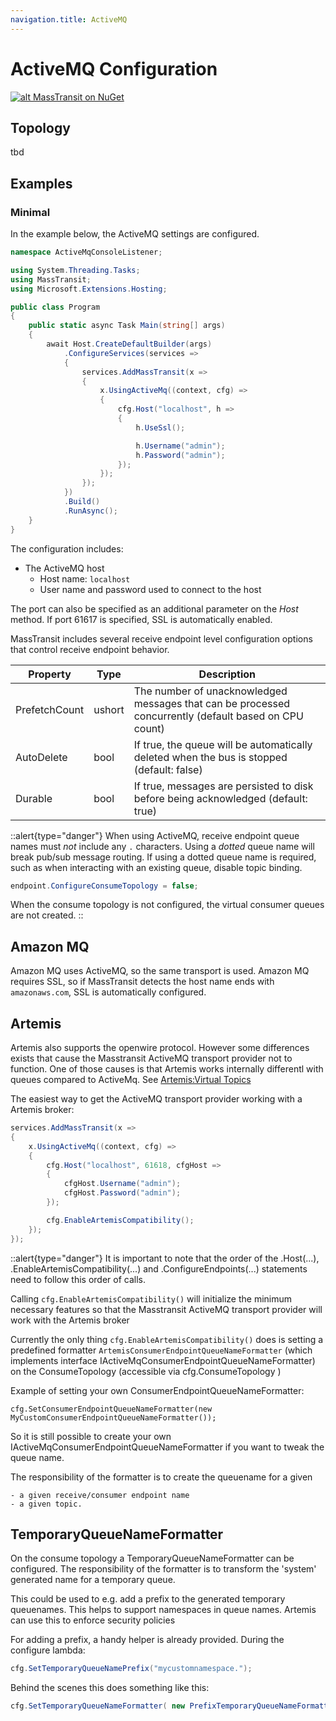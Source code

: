 ```yaml
---
navigation.title: ActiveMQ
---
```


# ActiveMQ Configuration

[![alt MassTransit on NuGet](https://img.shields.io/nuget/v/MassTransit.svg "MassTransit on NuGet")](https://nuget.org/packages/MassTransit.ActiveMQ/)

## Topology

tbd

## Examples

### Minimal

In the example below, the ActiveMQ settings are configured.

```csharp
namespace ActiveMqConsoleListener;

using System.Threading.Tasks;
using MassTransit;
using Microsoft.Extensions.Hosting;

public class Program
{
    public static async Task Main(string[] args)
    {
        await Host.CreateDefaultBuilder(args)
            .ConfigureServices(services =>
            {
                services.AddMassTransit(x =>
                {
                    x.UsingActiveMq((context, cfg) =>
                    {
                        cfg.Host("localhost", h =>
                        {
                            h.UseSsl();

                            h.Username("admin");
                            h.Password("admin");
                        });
                    });
                });
            })
            .Build()
            .RunAsync();
    }
}
```

The configuration includes:

* The ActiveMQ host
  - Host name: `localhost`
  - User name and password used to connect to the host

The port can also be specified as an additional parameter on the _Host_ method. If port 61617 is specified, SSL is automatically enabled.

MassTransit includes several receive endpoint level configuration options that control receive endpoint behavior.

| Property      | Type   | Description                                                                                           |
|---------------|--------|-------------------------------------------------------------------------------------------------------|
| PrefetchCount | ushort | The number of unacknowledged messages that can be processed concurrently (default based on CPU count) |
| AutoDelete    | bool   | If true, the queue will be automatically deleted when the bus is stopped (default: false)             |
| Durable       | bool   | If true, messages are persisted to disk before being acknowledged (default: true)                     |

::alert{type="danger"}
When using ActiveMQ, receive endpoint queue names must _not_ include any `.` characters. Using a _dotted_ queue name will break pub/sub message routing. If using a dotted queue name is required, such as when interacting with an existing queue, disable topic binding.

```csharp
endpoint.ConfigureConsumeTopology = false;
```

When the consume topology is not configured, the virtual consumer queues are not created.
::

## Amazon MQ

Amazon MQ uses ActiveMQ, so the same transport is used. Amazon MQ requires SSL, so if MassTransit detects the host name ends with `amazonaws.com`, SSL is automatically configured.

## Artemis

Artemis also supports the openwire protocol. However some differences exists that cause the Masstransit ActiveMQ transport provider not to function.
One of those causes is that Artemis works internally differentl with queues compared to ActiveMq. See [Artemis:Virtual Topics](https://activemq.apache.org/components/artemis/migration)

The easiest way to get the ActiveMQ transport provider working with a Artemis broker:

```csharp
services.AddMassTransit(x =>
{
    x.UsingActiveMq((context, cfg) =>
    {
        cfg.Host("localhost", 61618, cfgHost =>
        {
            cfgHost.Username("admin");
            cfgHost.Password("admin");
        });

        cfg.EnableArtemisCompatibility();        
    });
});
```

::alert{type="danger"}
It is important to note that the order of the .Host(...), .EnableArtemisCompatibility(...) and .ConfigureEndpoints(...) statements need to follow this order of calls.

Calling `cfg.EnableArtemisCompatibility()` will initialize the minimum necessary features so that the Masstransit ActiveMQ transport provider will work with the Artemis broker

Currently the only thing `cfg.EnableArtemisCompatibility()` does is setting a predefined formatter `ArtemisConsumerEndpointQueueNameFormatter` (which implements interface IActiveMqConsumerEndpointQueueNameFormatter) on the ConsumeTopology (accessible via cfg.ConsumeTopology )

Example of setting your own ConsumerEndpointQueueNameFormatter:
```
cfg.SetConsumerEndpointQueueNameFormatter(new MyCustomConsumerEndpointQueueNameFormatter());
```
So it is still possible to create your own IActiveMqConsumerEndpointQueueNameFormatter if you want to tweak the queue name.

The responsibility of the formatter is to create the queuename for a given 

    - a given receive/consumer endpoint name 
    - a given topic.


## TemporaryQueueNameFormatter

On the consume topology a TemporaryQueueNameFormatter can be configured. The responsibility of the formatter is to transform the 'system' generated name for a temporary queue.

This could be used to e.g. add a prefix to the generated temporary queuenames.
This helps to support namespaces in queue names. 
Artemis can use this to enforce security policies

For adding a prefix, a handy helper is already provided.
During the configure lambda:

```csharp
cfg.SetTemporaryQueueNamePrefix("mycustomnamespace.");
```

Behind the scenes this does something like this:

```csharp
cfg.SetTemporaryQueueNameFormatter( new PrefixTemporaryQueueNameFormatter("mycustomnamespace."));
```

